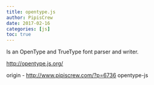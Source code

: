 ```yaml
---
title: opentype.js
author: PipisCrew
date: 2017-02-16
categories: [js]
toc: true
---
```


Is an OpenType and TrueType font parser and writer.

http://opentype.js.org/

origin - http://www.pipiscrew.com/?p=6736 opentype-js